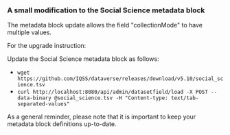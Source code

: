### A small modification to the Social Science metadata block

The metadata block update allows the field "collectionMode" to have multiple values. 

For the upgrade instruction:

Update the Social Science metadata block as follows:

- `wget https://github.com/IQSS/dataverse/releases/download/v5.10/social_science.tsv`
- `curl http://localhost:8080/api/admin/datasetfield/load -X POST --data-binary @social_science.tsv -H "Content-type: text/tab-separated-values"`

As a general reminder, please note that it is important to keep your metadata block definitions up-to-date.